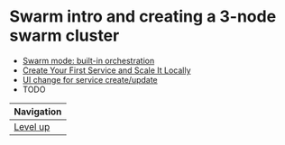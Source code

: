 # Swarm intro and creating a 3-node swarm cluster #

* [Swarm mode: built-in orchestration](about/README.md)
* [Create Your First Service and Scale It Locally](service/README.md)
* [UI change for service create/update](ui-change/README.md)
* TODO

| Navigation               |
| ------------------------ |
| [Level up](../README.md) |
